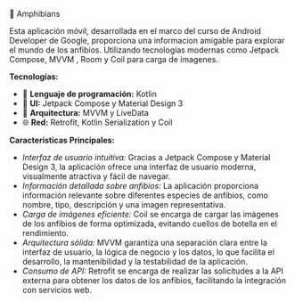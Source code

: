 🐸 Amphibians

Esta aplicación móvil, desarrollada en el marco del curso de Android Developer de Google, proporciona una informacion amigable para explorar el mundo de los anfibios. Utilizando tecnologías modernas como Jetpack Compose, MVVM , Room y Coil para carga de imagenes.

**Tecnologías:**
* 💬 **Lenguaje de programación:** Kotlin
* 📱 **UI:** Jetpack Compose y Material Design 3
* 📐 **Arquitectura:** MVVM y LiveData 
* 🌐 **Red:** Retrofit, Kotlin Serialization y Coil

**Características Principales:**
* *Interfaz de usuario intuitiva:* Gracias a Jetpack Compose y Material Design 3, la aplicación ofrece una interfaz de usuario moderna, visualmente atractiva y fácil de navegar.
* *Información detallada sobre anfibios:* La aplicación proporciona información relevante sobre diferentes especies de anfibios, como nombre, tipo, descripción y una imagen representativa.
* *Carga de imágenes eficiente:* Coil se encarga de cargar las imágenes de los anfibios de forma optimizada, evitando cuellos de botella en el rendimiento.
* *Arquitectura sólida:* MVVM garantiza una separación clara entre la interfaz de usuario, la lógica de negocio y los datos, lo que facilita el desarrollo, la mantenibilidad y la testabilidad de la aplicación.
* *Consumo de API:* Retrofit se encarga de realizar las solicitudes a la API externa para obtener los datos de los anfibios, facilitando la integración con servicios web.
